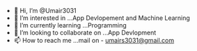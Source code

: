 - 👋 Hi, I’m @Umair3031
- 👀 I’m interested in ...App Devlopement and Machine Learning
- 🌱 I’m currently learning ...Programming
- 💞️ I’m looking to collaborate on ...App Devlopment
- 📫 How to reach me ...mail on - umairs3031@gmail.com

<!---
Umair3031/Umair3031 is a ✨ special ✨ repository because its `README.md` (this file) appears on your GitHub profile.
You can click the Preview link to take a look at your changes.
--->
